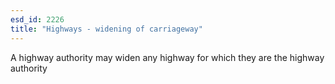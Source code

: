 ```yaml
---
esd_id: 2226
title: "Highways - widening of carriageway"
---
```


A highway authority may widen any highway for which they are the highway authority 


